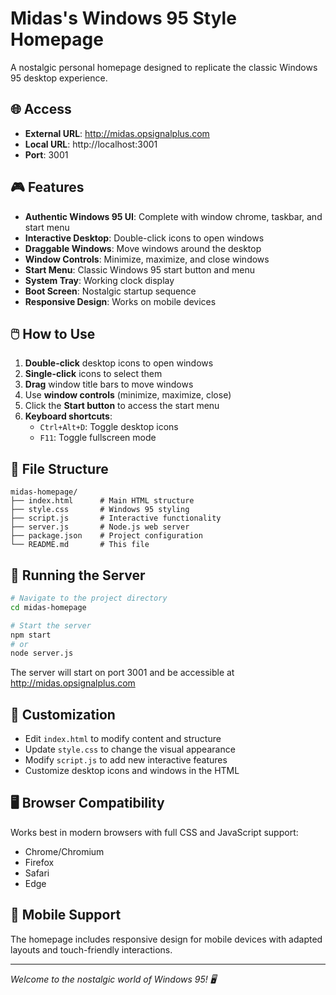 # Midas's Windows 95 Style Homepage

A nostalgic personal homepage designed to replicate the classic Windows 95 desktop experience.

## 🌐 Access

- **External URL**: http://midas.opsignalplus.com
- **Local URL**: http://localhost:3001
- **Port**: 3001

## 🎮 Features

- **Authentic Windows 95 UI**: Complete with window chrome, taskbar, and start menu
- **Interactive Desktop**: Double-click icons to open windows
- **Draggable Windows**: Move windows around the desktop
- **Window Controls**: Minimize, maximize, and close windows
- **Start Menu**: Classic Windows 95 start button and menu
- **System Tray**: Working clock display
- **Boot Screen**: Nostalgic startup sequence
- **Responsive Design**: Works on mobile devices

## 🖱️ How to Use

1. **Double-click** desktop icons to open windows
2. **Single-click** icons to select them
3. **Drag** window title bars to move windows
4. Use **window controls** (minimize, maximize, close)
5. Click the **Start button** to access the start menu
6. **Keyboard shortcuts**:
   - `Ctrl+Alt+D`: Toggle desktop icons
   - `F11`: Toggle fullscreen mode

## 📁 File Structure

```
midas-homepage/
├── index.html      # Main HTML structure
├── style.css       # Windows 95 styling
├── script.js       # Interactive functionality
├── server.js       # Node.js web server
├── package.json    # Project configuration
└── README.md       # This file
```

## 🚀 Running the Server

```bash
# Navigate to the project directory
cd midas-homepage

# Start the server
npm start
# or
node server.js
```

The server will start on port 3001 and be accessible at http://midas.opsignalplus.com

## 🎨 Customization

- Edit `index.html` to modify content and structure
- Update `style.css` to change the visual appearance
- Modify `script.js` to add new interactive features
- Customize desktop icons and windows in the HTML

## 🖥️ Browser Compatibility

Works best in modern browsers with full CSS and JavaScript support:
- Chrome/Chromium
- Firefox
- Safari
- Edge

## 📱 Mobile Support

The homepage includes responsive design for mobile devices with adapted layouts and touch-friendly interactions.

---

*Welcome to the nostalgic world of Windows 95! 🖥️*